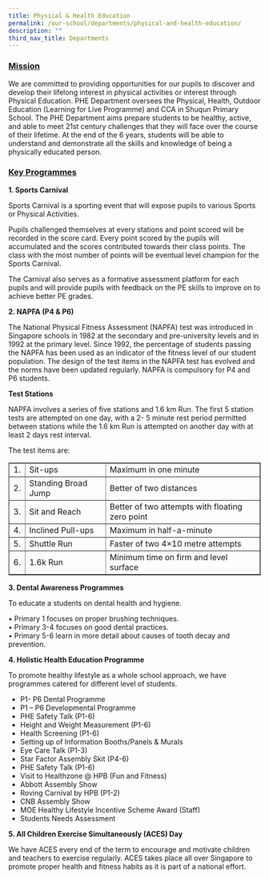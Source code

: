 ```yaml
---
title: Physical & Health Education
permalink: /our-school/departments/physical-and-health-education/
description: ""
third_nav_title: Departments
---
```

<h3><strong><span style="text-decoration: underline;">Mission</span></strong></h3>
<p>We are committed to providing opportunities for our pupils to discover and develop their lifelong interest in physical activities or&nbsp;interest through Physical Education.&nbsp;PHE Department oversees the Physical, Health, Outdoor Education (Learning for Live Programme) and CCA in Shuqun Primary School. The PHE Department aims prepare students to be healthy, active, and able to meet 21st century challenges that they will face over the course of their lifetime.&nbsp;At the end of the 6 years, students will be able to understand and demonstrate all the skills and knowledge of being a physically educated person.&nbsp;</p>
</div>
<h3><strong><span style="text-decoration: underline;">Key Programmes</span></strong></h3>
<p><strong>1. Sports Carnival</strong></p>
<div>
<p>Sports Carnival is a sporting event that will expose pupils to various Sports or Physical Activities.</p>
<p>Pupils challenged themselves at every stations and point scored will be recorded in the score card. Every point scored by the pupils will accumulated and the scores contributed towards their class points. The class with the most number of points will be eventual level champion for the Sports Carnival.</p>
<p>The Carnival also serves as a formative assessment platform for each pupils and will provide pupils with feedback on the PE skills to improve on to achieve better PE grades.</p>
</div>
<p><strong>2. NAPFA (P4 &amp; P6)</strong></p>
<div>
<p>The National Physical Fitness Assessment (NAPFA) test was introduced in Singapore schools in 1982 at the secondary and pre-university levels and in 1992 at the primary level. Since 1992, the percentage of students passing the NAPFA has been used as an indicator of the fitness level of our student population. The design of the test items in the NAPFA test has evolved and the norms have been updated regularly. NAPFA is compulsory for P4 and P6 students.</p>
<p><strong>Test Stations</strong></p>
<p>NAPFA involves a series of five stations and 1.6 km Run. The first 5 station tests are attempted on one day, with a 2- 5 minute rest period permitted between stations while the 1.6 km Run is attempted on another day with at least 2 days rest interval.</p>
<p>The test items are:</p>
</div>
<div>
<div class="table-responsive">
<table border="1">
<tbody>
<tr>
<td>1.</td>
<td>Sit-ups</td>
<td>Maximum in one minute</td>
</tr>
<tr>
<td>2.</td>
<td>Standing Broad Jump</td>
<td>Better of two distances</td>
</tr>
<tr>
<td>3.</td>
<td>Sit and Reach</td>
<td>Better of two attempts with floating zero point</td>
</tr>
<tr>
<td>4.</td>
<td>Inclined Pull-ups</td>
<td>Maximum in half-a-minute</td>
</tr>
<tr>
<td>5.</td>
<td>Shuttle Run</td>
<td>Faster of two 4&times;10 metre attempts</td>
</tr>
<tr>
<td>6.</td>
<td>1.6k Run</td>
<td>Minimum time on firm and level surface</td>
</tr>
</tbody>
</table>
</div>
</div>
<p><strong>3. Dental Awareness Programmes</strong></p>
<p>To educate a students on dental health and hygiene.</p>
<p>&bull; Primary 1 focuses on proper brushing techniques.<br />&bull; Primary 3-4 focuses on good dental practices.<br />&bull; Primary 5-6 learn in more detail about causes of tooth decay and prevention.</p>
<p><strong>4. Holistic Health Education Programme</strong></p>
<p>To promote healthy lifestyle as a whole school approach, we have programmes catered for different level of students.&nbsp;</p>
<ul>
<li>P1- P6 Dental Programme</li>
<li>P1 &ndash; P6 Developmental Programme</li>
<li>PHE Safety Talk (P1-6)</li>
<li>Height and Weight Measurement (P1-6)</li>
<li>Health Screening (P1-6)</li>
<li>Setting up of Information Booths/Panels &amp; Murals</li>
<li>Eye Care Talk (P1-3)</li>
<li>Star Factor Assembly Skit (P4-6)</li>
<li>PHE Safety Talk (P1-6)</li>
<li>Visit to Healthzone @ HPB (Fun and Fitness)</li>
<li>Abbott Assembly Show</li>
<li>Roving Carnival by HPB (P1-2)</li>
<li>CNB Assembly Show</li>
<li>MOE Healthy Lifestyle Incentive Scheme Award (Staff)</li>
<li>Students Needs Assessment</li>
</ul>
<p><strong>5. All Children Exercise Simultaneously (ACES) Day</strong></p>
<p>We have ACES every end of the term to encourage and motivate children and teachers to exercise regularly. ACES takes place all over Singapore to promote proper health and fitness habits as it is part of a national effort.</p>

